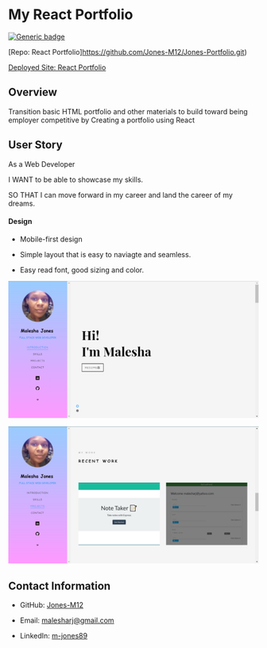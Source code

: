# My React Portfolio

[![Generic badge](https://img.shields.io/badge/VERSION-1.1.0-BROWN.svg)](https://shields.io/)

[Repo: React Portfolio]https://github.com/Jones-M12/Jones-Portfolio.git)

[Deployed Site: React Portfolio](https://notes-application-jones.herokuapp.com/)

## Overview

Transition basic HTML portfolio and other materials to build toward being employer competitive by Creating a portfolio using React 

## User Story

As a Web Developer

I WANT to be able to showcase my skills.

SO THAT I can move forward in my career and land the career of my dreams.


#### Design

* Mobile-first design

* Simple layout that is easy to naviagte and seamless.

* Easy read font, good sizing and color.

![Portfolio](./careerfocus/public/images/reactportfolio.PNG)

![Portfolio Project](./careerfocus/public/images/port2.PNG)


## Contact Information

* GitHub: [Jones-M12](https://github.com/Jones-M12) 

* Email: malesharj@gmail.com 

* LinkedIn: [m-jones89](https://www.linkedin.com/in/m-jones8)

